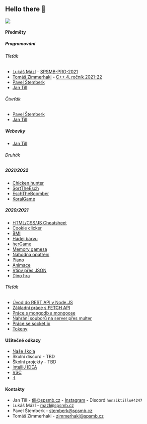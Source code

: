## Hello there 👋
![](https://c.tenor.com/DSG9ZID25nsAAAAC/hello-there-general-kenobi.gif)

#### Předměty

##### Programování

###### Třeťák

- [Lukáš Mázl](https://github.com/LukasMazl) - [SPSMB-PRO-2021](https://github.com/LukasMazl/SPSMB-PRO-2021)
- [Tomáš Zimmerhakl](https://github.com/zimmerhakl) - [C++ 4. ročník 2021-22](https://github.com/SPSMB/4r_2021_2022_IT1)
- [Pavel Štemberk](https://github.com/gitofson)
- [Jan Till](https://github.com/honziktillu)

###### Čtvrťák
- [Pavel Štemberk](https://github.com/gitofson)
- [Jan Till](https://github.com/honziktillu)

##### Webovky
- [Jan Till](https://github.com/honziktillu)
###### Druhák
##### 2021/2022
- [Chicken hunter](https://github.com/honziktillu/Fruhauf-Hunter)
- [SortTheEsch](https://github.com/honziktillu/SortTheEsch)
- [EschTheBoomber](https://github.com/honziktillu/eschtheboomber)
- [KoralGame](https://github.com/honziktillu/koralgame)

##### 2020/2021
- [HTML/CSS/JS Cheatsheet](https://github.com/honziktillu/HTML-CSS-JS-CZ-SK-Cheatsheet)
- [Cookie clicker](https://github.com/honziktillu/basic-cookieclicker)
- [BMI](https://github.com/honziktillu/bmi)
- [Hádej barvu](https://github.com/honziktillu/hadejbarvu)
- [herGame](https://github.com/honziktillu/herGame)
- [Memory gamesa](https://github.com/honziktillu/memory-gamesa)
- [Náhodná opatření](https://github.com/honziktillu/nahodna-opatreni)
- [Piano](https://github.com/honziktillu/piano-v-javascriptu)
- [Animace](https://github.com/honziktillu/ppJump)
- [Vtipy přes JSON](https://github.com/honziktillu/js-json)
- [Dino hra](https://github.com/honziktillu/js-pagman-dino-game)

###### Třeťák
- [Úvod do REST API v Node.JS](https://github.com/honziktillu/uvod-do-rest-api)
- [Základní práce s FETCH API](https://github.com/honziktillu/crud-fetch-rest-api)
- [Práce s mongodb a mongoose](https://github.com/honziktillu/prace-s-mongodb-a-mongoose)
- [Nahrání souborů na server přes multer](https://github.com/honziktillu/nahravani-souboru-na-server-pres-multer)
- [Práce se socket.io](https://github.com/honziktillu/socket-io-chat-aplikace)
- [Tokeny](https://github.com/honziktillu/nodejs-tokeny)

#### Užitečné odkazy
- [Naše škola](https://www.spsmb.cz/)
- Školní discord - TBD
- Školní projekty - TBD
- [IntelliJ IDEA](https://www.jetbrains.com/idea/download/#section=windows)
- [VSC](https://code.visualstudio.com/)
- [:)](http://tillix.eu/)

#### Kontakty
- Jan Till - till@spsmb.cz - [Instagram](https://www.instagram.com/prostehonzatillu/) - Discord `honziktillu#4247`
- Lukáš Mázl - mazl@spsmb.cz
- Pavel Štemberk - stemberk@spsmb.cz
- Tomáš Zimmerhakl - zimmerhakl@spsmb.cz


